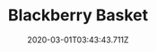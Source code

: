 ---
templateKey: blog-post
featuredpost: false
date: 2020-03-01T03:43:43.711Z
featuredimage: /img/quest_bg5.png
imgBg: quest_bg5
title: Blackberry Basket
description: It's blackberry season but Linus can't find his basket! He's asking you to help him find it. He has no idea where it is.
reward: 1 Friendship heart
tags:
  - Mail
  - fall
  - Fall 8
  - Return Linus' Basket
  - Backwoods near Bus Stop
---